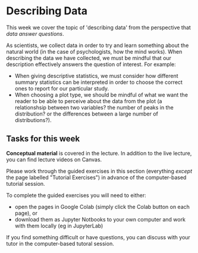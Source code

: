 # Describing Data

This week we cover the topic of 'describing data' from the perspective
that *data answer questions*.


As scientists, we collect data in order to try and learn something about the natural world (in the case of psychologists, how the mind works). When describing the data we have collected, we must be mindful that our description effectively answers the question of interest. For example:

* When giving descriptive statistics, we must consider how different
summary statistics can be interpreted in order to choose the correct
ones to report for our particular study.
* When choosing a plot type, we should be mindful of what we want the reader to be able to perceive about the data from the plot (a relationshsip between two variables? the number of peaks in the distribution? or the differences between a large number of distributions?). 


## Tasks for this week

**Conceptual material** is covered in the lecture. In addition to the
live lecture, you can find lecture videos on Canvas.

Please work through the guided exercises in this section (everything
*except* the page labelled "Tutorial Exercises") in advance of
the computer-based tutorial session.

To complete the guided exercises you will need to either:

* open the pages in Google Colab (simply click the Colab button on each page), or
* download them as Jupyter Notbooks to your own computer and work
with them locally (eg in JupyterLab)

If you find something difficult or have questions, you can discuss
with your tutor in the computer-based tutoral session.

